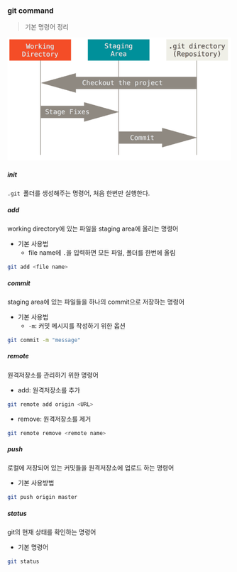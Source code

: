 ### git command

> 기본 명령어 정리

![Git - Git 기초](command.assets/areas.png)





##### init

`.git `폴더를 생성해주는 명령어, 처음 한번만 실행한다.



##### add

working directory에 있는 파일을 staging area에 올리는 명령어



- 기본 사용법
  - file name에 `.`을 입력하면 모든 파일, 폴더를  한번에 올림

```bash
git add <file name>
```



##### commit

staging area에 있는 파일들을 하나의 commit으로 저장하는 명령어

- 기본 사용법
  - `-m`: 커밋 메시지를 작성하기 위한 옵션

```bash
git commit -m "message"
```



##### remote

원격저장소를 관리하기 위한 명령어



- add: 원격저장소를 추가

```bash
git remote add origin <URL>
```



- remove: 원격저장소를 제거

```bash
git remote remove <remote name>
```



##### push

로컬에 저장되어 있는 커밋들을 원격저장소에 업로드 하는 명령어



- 기본 사용방법

```bash
git push origin master
```



##### status

git의 현재 상태를 확인하는 명령어



- 기본 명령어

```bash
git status
```

